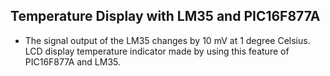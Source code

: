 ## Temperature Display with LM35 and PIC16F877A

* The signal output of the LM35 changes by 10 mV at 1 degree Celsius. LCD display temperature indicator made by using this feature of PIC16F877A and LM35.